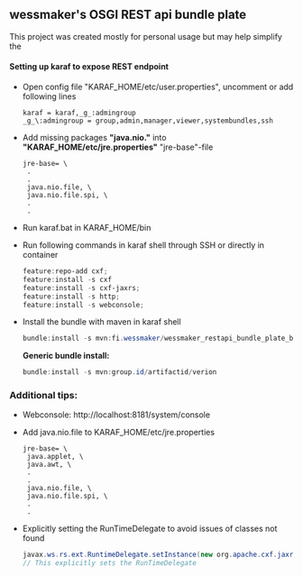 ## wessmaker's OSGI REST api bundle plate
This project was created mostly for personal usage but may help simplify the 




#### Setting up karaf to expose REST endpoint

- Open config file "KARAF_HOME/etc/user.properties", uncomment or add following lines
   ```properties
   karaf = karaf,_g_:admingroup
   _g_\:admingroup = group,admin,manager,viewer,systembundles,ssh
   ```


- Add missing packages **"java.nio."** into **"KARAF_HOME/etc/jre.properties"** "jre-base"-file
   ```properties
   jre-base= \
    .
    .
    java.nio.file, \
    java.nio.file.spi, \
    .
    .
   ```

- Run karaf.bat in KARAF_HOME/bin


- Run following commands in karaf shell through SSH or directly in container
   ```powershell
   feature:repo-add cxf;
   feature:install -s cxf
   feature:install -s cxf-jaxrs;
   feature:install -s http;
   feature:install -s webconsole;
   ```


- Install the bundle with maven in karaf shell
  ```powershell
  bundle:install -s mvn:fi.wessmaker/wessmaker_restapi_bundle_plate_bundle/1.0.0
  ```

   **Generic bundle install:**  
   ```powershell
   bundle:install -s mvn:group.id/artifactid/verion
   ```


### Additional tips:
- Webconsole: http://localhost:8181/system/console

- Add java.nio.file to KARAF_HOME/etc/jre.properties
   ```properties
   jre-base= \
    java.applet, \
    java.awt, \
    .
    .
    java.nio.file, \
    java.nio.file.spi, \
    .
    .
   ```


-  Explicitly setting the RunTimeDelegate to avoid issues of classes not found
   ```java
   javax.ws.rs.ext.RuntimeDelegate.setInstance(new org.apache.cxf.jaxrs.impl.RuntimeDelegateImpl());
   // This explicitly sets the RunTimeDelegate
   ```